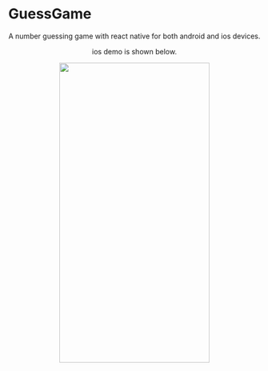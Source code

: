 # GuessGame
<p align="center">A number guessing game with react native for both android and ios devices.</p> 
<p align="center">ios demo is shown below.</p> 
<p align="center">
<img src="assets/demo.gif" height="600" width="300" >
</p
